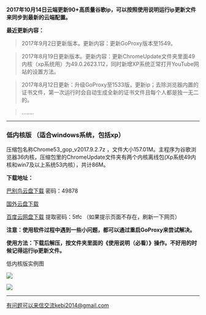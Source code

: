 **2017年10月14日云端更新90+高质量谷歌ip，可以按照使用说明运行ip更新文件来同步到最新的云端配置。**


**最近更新内容：**

> 2017年9月2日更新版本。更新内容：更新GoProxy版本至1549。

> 2017年8月19日更新版本。更新内容：更新ChromeUpdate文件夹里面49内核（xp系统用）为49.0.2623.112，同时新增XP系统正常打开YouTube网站的设置方法。

> 2017年8月12日更新：升级GoProxy至1533版，更新ip；去除浏览器内置的证书文件，第一次运行时会自动生成全新的证书文件且每个人都是独一无二的。

> ........


***

### 低内核版 （适合windows系统，包括xp）

压缩包名称Chrome53_gop_v2017.9.2.7z ，文件大小157.01M。主程序为谷歌浏览器36内核，压缩包里的ChromeUpdate文件夹有两个内核离线包(Xp系统49内核和win7及以上系统53内核），共计86M。

**下载地址：**

[巴别鸟云盘下载](https://www.babel.cc/share.do?s=2813969706003802) 密码：49878

[国外云盘下载](https://nofile.io/f/HoGyRtWY4z1/Chrome53_gop_v2017.9.2.7z) 

[百度云网盘下载](https://pan.baidu.com/s/1jHK4dl8) 提取密码：5tfc  （如果提示页面不存在，刷新一下网页）

**注意：使用软件过程中遇到一些小问题，都可以通过重启GoProxy来尝试解决。**


**使用方法：下载后解压，按文件夹里面的《使用说明（必看）》操作。不好用的时候记得运行ip更新文件。**

低内核版实例图

![](https://raw.githubusercontent.com/Alvin9999/pac2/master/softimag/53chromegp001.png)

![](https://raw.githubusercontent.com/Alvin9999/pac2/master/GOP1.png)

***

有问题可以来信交流kebi2014@gmail.com